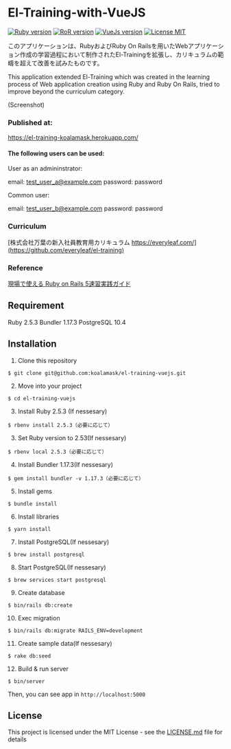 # El-Training-with-VueJS

[![Ruby version](https://img.shields.io/badge/Ruby-2.5.3-red.svg)]()
[![RoR version](https://img.shields.io/badge/Ruby%20on%20Rails-5.2.2-red.svg)]()
[![VueJs version](https://img.shields.io/badge/Vue.js-2.9.6-brightgreen.svg)]()
[![License MIT](https://img.shields.io/badge/License-MIT-lightgrey.svg)]()

このアプリケーションは、RubyおよびRuby On Railsを用いたWebアプリケーション作成の学習過程において制作されたEl-Trainingを拡張し、カリキュラムの範疇を超えて改善を試みたものです。

This application extended El-Training which was created in the learning process of Web application creation using Ruby and Ruby On Rails, tried to improve beyond the curriculum category.


(Screenshot)


### Published at:
https://el-training-koalamask.herokuapp.com/

#### The following users can be used:

User as an admininstrator: 

email: test_user_a@example.com
password: password

Common user: 

email: test_user_b@example.com
password: password

### Curriculum
[株式会社万葉の新入社員教育用カリキュラム https://everyleaf.com/](https://github.com/everyleaf/el-training)

### Reference
[現場で使える Ruby on Rails 5速習実践ガイド](https://www.amazon.co.jp/%E7%8F%BE%E5%A0%B4%E3%81%A7%E4%BD%BF%E3%81%88%E3%82%8B-Ruby-Rails-5%E9%80%9F%E7%BF%92%E5%AE%9F%E8%B7%B5%E3%82%AC%E3%82%A4%E3%83%89-%E5%A4%A7%E5%A0%B4%E5%AF%A7%E5%AD%90/dp/4839962227)

## Requirement
Ruby 2.5.3
Bundler 1.17.3
PostgreSQL 10.4


## Installation

1. Clone this repository
```
$ git clone git@github.com:koalamask/el-training-vuejs.git
```

2. Move into your project
```
$ cd el-training-vuejs
```

3. Install Ruby 2.5.3 (If nessesary) 
```
$ rbenv install 2.5.3（必要に応じて）
```

3. Set Ruby version to 2.53(If nessesary)
```
$ rbenv local 2.5.3（必要に応じて）
```

4. Install Bundler 1.17.3(If nessesary)
```
$ gem install bundler -v 1.17.3（必要に応じて）
```

5. Install gems
```
$ bundle install
```

6. Install libraries
```
$ yarn install
```

7. Install PostgreSQL(If nessesary)
```
$ brew install postgresql
```

8. Start PostgreSQL(If nessesary)
```
$ brew services start postgresql
```

9. Create database
```
$ bin/rails db:create
```

10. Exec migration
```
$ bin/rails db:migrate RAILS_ENV=development
```

11. Create sample data(If nessesary)
```
$ rake db:seed
```

12. Build & run server
```
$ bin/server
```
Then, you can see app in `http://localhost:5000`


## License

This project is licensed under the MIT License - see the [LICENSE.md]() file for details
